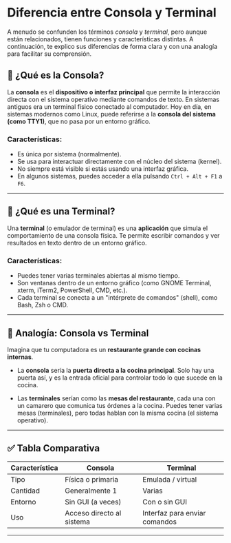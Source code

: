 
# Diferencia entre Consola y Terminal

A menudo se confunden los términos *consola* y *terminal*, pero aunque están relacionados, tienen funciones y características distintas. A continuación, te explico sus diferencias de forma clara y con una analogía para facilitar su comprensión.

## 🔹 ¿Qué es la Consola?

La **consola** es el **dispositivo o interfaz principal** que permite la interacción directa con el sistema operativo mediante comandos de texto. En sistemas antiguos era un terminal físico conectado al computador. Hoy en día, en sistemas modernos como Linux, puede referirse a la **consola del sistema (como TTY1)**, que no pasa por un entorno gráfico.

### Características:
- Es única por sistema (normalmente).
- Se usa para interactuar directamente con el núcleo del sistema (kernel).
- No siempre está visible si estás usando una interfaz gráfica.
- En algunos sistemas, puedes acceder a ella pulsando `Ctrl + Alt + F1` a `F6`.

---

## 🔹 ¿Qué es una Terminal?

Una **terminal** (o emulador de terminal) es una **aplicación** que simula el comportamiento de una consola física. Te permite escribir comandos y ver resultados en texto dentro de un entorno gráfico.

### Características:
- Puedes tener varias terminales abiertas al mismo tiempo.
- Son ventanas dentro de un entorno gráfico (como GNOME Terminal, xterm, iTerm2, PowerShell, CMD, etc.).
- Cada terminal se conecta a un "intérprete de comandos" (shell), como Bash, Zsh o CMD.

---

## 🔄 Analogía: Consola vs Terminal

Imagina que tu computadora es un **restaurante grande con cocinas internas**.

- La **consola** sería la **puerta directa a la cocina principal**. Solo hay una puerta así, y es la entrada oficial para controlar todo lo que sucede en la cocina.

- Las **terminales** serían como las **mesas del restaurante**, cada una con un camarero que comunica tus órdenes a la cocina. Puedes tener varias mesas (terminales), pero todas hablan con la misma cocina (el sistema operativo).

---

## ✅ Tabla Comparativa

| Característica | Consola                          | Terminal                              |
|----------------|----------------------------------|----------------------------------------|
| Tipo           | Física o primaria                | Emulada / virtual                      |
| Cantidad       | Generalmente 1                   | Varias                                 |
| Entorno        | Sin GUI (a veces)                | Con o sin GUI                          |
| Uso            | Acceso directo al sistema        | Interfaz para enviar comandos          |

---
